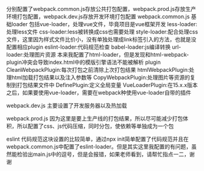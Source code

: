 分别配置了webpack.common.js存放公共打包配置，webpack.prod.js存放生产环境打包配置，webpack.dev.js存放开发环境打包配置
webpack.common.js
基础loader
包括vue-loader，处理vue文件，毕竟项目是vue框架开发
less-loader:处理less文件
css-loader:less被转换成css也需要处理
style-loader:配合处理css文件，这里因为样式文件比价小，没有单独处理成link标签引入的方法，也就是没配置相应plugin
eslint-loader:代码规范检查
babel-loader:js编译转换
url-loader:处理图片资源
本来我配置了html-loader，但是发现和html-webpack-plugin冲突会导致index.html中的模版引擎语法不能被解析
plugin
CleanWebpackPlugin:每次打包之前清除上次打包结果
htmlWebpackPlugin:处理html加载打包结果以及注入参数等
CopyWebpackPlugin:处理图片等资源的复制到打包结果文件中
DefinePlugin:定义全局变量
VueLoaderPlugin:在15.x.x版本之后，如果要使用vue-loader，需要在webpack种使用vue-loader自带的插件

webpack.dev.js
主要设置了开发服务器以及热加载

webpack.prod.js
因为这里是要上生产线的打包结果，所以尽可能减少打包体积，所以配置了css、js代码压缩，同时分包，使依赖等单独成为一个包

eslint
代码规范这块设置的比较简单，通过npx init简单配置了代码规范并且在webpack.common.js中配置了eslint-loader。但是其实这里我配置的有问题，虽然能检验出main.js中的逗号，但是会报错，如果老师看到，请帮忙指点一二，谢谢